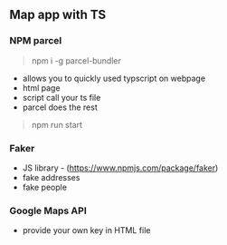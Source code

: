 ## Map app with TS

### NPM parcel

> npm i -g parcel-bundler

- allows you to quickly used typscript on webpage
- html page
- script call your ts file
- parcel does the rest

> npm run start

### Faker

- JS library - (https://www.npmjs.com/package/faker)
- fake addresses
- fake people

### Google Maps API

- provide your own key in HTML file
  >  <script src="https://maps.googleapis.com/maps/api/js?key=<APIKEY>"></script>
